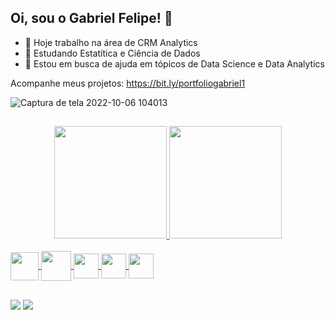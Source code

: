 ## Oi, sou o Gabriel Felipe! 👋

- 🔭 Hoje trabalho na área de CRM Analytics
- 🌱 Estudando Estatítica e Ciência de Dados
- 🤔 Estou em busca de ajuda em tópicos de Data Science e Data Analytics

Acompanhe meus projetos: https://bit.ly/portfoliogabriel1


![Captura de tela 2022-10-06 104013](https://user-images.githubusercontent.com/73200069/194328542-67bc8efa-1905-40f5-a342-6236635c39a4.png)


##

<div align="center">
  <a href="https://github.com/gabriellfelipe7">
  <img height="180em" src="https://github-readme-stats.vercel.app/api?username=gabriellfelipe7&show_icons=true&theme=dark&include_all_commits=true&count_private=true"/>
  <img height="180em" src="https://github-readme-stats.vercel.app/api/top-langs/?username=gabriellfelipe7&layout=compact&langs_count=7&theme=dark"/>
</div>


<div style="display: inline_block"><br>
  <img align="center" height="45" width="45" src="https://cdn.jsdelivr.net/gh/devicons/devicon/icons/python/python-original.svg">
  <img align="center" height="48" width="48" src="https://img.icons8.com/color/2x/power-bi.png">
  <img align="center" height="40" width="40" src="https://cdn.jsdelivr.net/gh/devicons/devicon/icons/azure/azure-original.svg">
  <img align="center" height="40" width="40" src="https://cdn.jsdelivr.net/gh/devicons/devicon/icons/figma/figma-original.svg"> 
  <img align="center" height="40" width="40" src="https://cdn.icon-icons.com/icons2/2699/PNG/128/databricks_logo_icon_170295.png"> 
</div>

##

<div> 
  
  <a href = "gabriellfelipe1718@gmail.com"><img src="https://img.shields.io/badge/-Gmail-%23333?style=for-the-badge&logo=gmail&logoColor=white" target="_blank"></a>
  <a href="https://www.linkedin.com/in/gabrielfelipeoli/" target="_blank"><img src="https://img.shields.io/badge/-LinkedIn-%230077B5?style=for-the-badge&logo=linkedin&logoColor=white" target="_blank"></a> 
</div>
